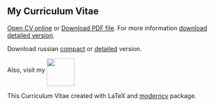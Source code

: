 ## My Curriculum Vitae

[Open CV online](https://github.com/vladisalv/cv/blob/master/cv_TOIGILDIN_VLADISLAV_eng_short.pdf) or [Download PDF file](https://github.com/vladisalv/cv/raw/master/cv_TOIGILDIN_VLADISLAV_eng_short.pdf). For more information 
[download detailed version](https://github.com/vladisalv/cv/raw/master/cv_TOIGILDIN_VLADISLAV_eng_long.pdf).

Download russian [compact](https://github.com/vladisalv/cv/raw/master/cv_TOIGILDIN_VLADISLAV_rus_short.pdf) or [detailed](https://github.com/vladisalv/cv/raw/master/cv_TOIGILDIN_VLADISLAV_rus_long.pdf) version.

Also, visit my
<a href="https://www.linkedin.com/in/vladisalv"><img style="width:64px;height:64px;" align="middle" src="https://www.iconfinder.com/icons/294671/download/png/64"></a>

This Curriculum Vitae created with LaTeX and [moderncv](http://www.ctan.org/pkg/moderncv) package.
